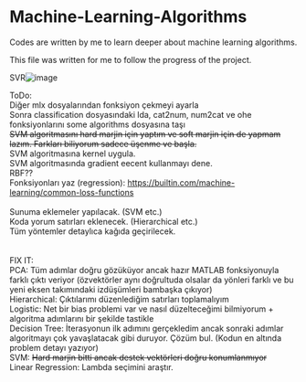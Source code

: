 # Machine-Learning-Algorithms
Codes are written by me to learn deeper about machine learning algorithms.

This file was written for me to follow the progress of the project.



SVR![image](https://github.com/BeartTF/Machine-Learning-Algorithms/assets/117646542/4a9ebf55-cfe7-4d48-8332-99e994a02972)



ToDo: <br />
Diğer mlx dosyalarından fonksiyon çekmeyi ayarla <br />
Sonra classification dosyasındaki lda, cat2num, num2cat ve ohe fonksiyonlarını some algorithms dosyasına taşı <br />
~~SVM algoritmasını hard marjin için yaptım ve soft marjin için de yapmam lazım. Farkları biliyorum sadece üşenme ve başla.~~ <br />
SVM algoritmasına kernel uygula. <br />
SVM algoritmasında gradient eecent kullanmayı dene. <br />
RBF?? <br />
Fonksiyonları yaz (regression): https://builtin.com/machine-learning/common-loss-functions <br />
<br />
Sunuma eklemeler yapılacak. (SVM etc.) <br />
Koda yorum satırları eklenecek. (Hierarchical etc.) <br />
Tüm yöntemler detaylıca kağıda geçirilecek. <br />
<br />
<br />
FIX IT: <br />
PCA: Tüm adımlar doğru gözüküyor ancak hazır MATLAB fonksiyonuyla farklı çıktı veriyor (özvektörler aynı doğrultuda olsalar da yönleri farklı ve bu yeni eksen takımındaki izdüşümleri bambaşka çıkıyor) <br />
Hierarchical: Çıktılarımı düzenlediğim satırları toplamalıyım <br />
Logistic: Net bir bias problemi var ve nasıl düzelteceğimi bilmiyorum + algoritma adımlarını bir şekilde tastikle <br />
Decision Tree: İterasyonun ilk adımını gerçekledim ancak sonraki adımlar algoritmayı çok yavaşlatacak gibi duruyor. Çözüm bul. (Kodun en altında problem detayı yazıyor) <br />
SVM: ~~Hard marjin bitti ancak destek vektörleri doğru konumlanmıyor~~ <br />
Linear Regression: Lambda seçimini araştır. <br />
